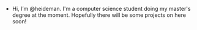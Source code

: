- Hi, I’m @heideman. I'm a computer science student doing my master's degree at the moment. Hopefully there will be some projects on here soon!

<!---
heideman/heideman is a ✨ special ✨ repository because its `README.md` (this file) appears on your GitHub profile.
You can click the Preview link to take a look at your changes.
--->
